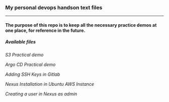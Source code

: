 ### My personal devops handson text files

***

#### The purpose of this repo is to keep all the necessary practice demos at one place, for reference in the future.

##### Available files

_S3 Practical demo_

_Argo CD Practical demo_

_Adding SSH Keys in Gitlab_

_Nexus Installation in Ubuntu AWS Instance_

_Creating a user in Nexus as admin_